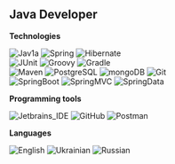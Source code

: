 ## Java Developer
**Technologies**<br>

![Jav1a](https://img.shields.io/badge/-Java-ba2e2c?style=for-the-badge&logo=Jav1a&logoColor=efd81d) 
![Spring](https://img.shields.io/badge/-Spring-2d7b36?style=for-the-badge&logo=Sprin1g&logoColor=efd81d) 
![Hibernate](https://img.shields.io/badge/-Hibernate-536fb2?style=for-the-badge&logo=Hibernat1e&logoColor=efd81d)  
![JUnit](https://img.shields.io/badge/-JUnit-3b444b?style=for-the-badge&logo=JUni1t&logoColor=efd81d) 
![Groovy](https://img.shields.io/badge/-Groovy-7a91c7?style=for-the-badge&logo=Groov1y&logoColor=efd81d) 
![Gradle](https://img.shields.io/badge/-Gradle-3b444b?style=for-the-badge&logo=Gradl1e&logoColor=efd81d)  
![Maven](https://img.shields.io/badge/-Maven-555555?style=for-the-badge&logo=Mav1en&logoColor=efd81d) 
![PostgreSQL](https://img.shields.io/badge/-PostgreSQL-536fb2?style=for-the-badge&logo=Postg1reSQL&logoColor=efd81d)
![mongoDB](https://img.shields.io/badge/-mongoDB-555555?style=for-the-badge&logo=mo1ngoDB&logoColor=efd81d) 
![Git](https://img.shields.io/badge/-Git-a3422e?style=for-the-badge&logo=Gi1t&logoColor=efd81d)  
![SpringBoot](https://img.shields.io/badge/-Spring_Boot-116062?style=for-the-badge&logo=Spring1Boot&logoColor=efd81d) 
![SpringMVC](https://img.shields.io/badge/-Spring_MVC-2d7b36?style=for-the-badge&logo=SpringM1VC&logoColor=efd81d) 
![SpringData](https://img.shields.io/badge/-Spring_Data-116062?style=for-the-badge&logo=Spring1Data&logoColor=efd81d) 
<br>

**Programming tools**<br>

![Jetbrains_IDE](https://img.shields.io/badge/-Jetbrains_IDE-116062?style=for-the-badge&logo=Jetbrains1IDE&logoColor=efd81d)
![GitHub](https://img.shields.io/badge/-GitHub-3b444b?style=for-the-badge&logo=Git1Hub&logoColor=efd81d)
![Postman](https://img.shields.io/badge/-Postman-116062?style=for-the-badge&logo=Post1man&logoColor=efd81d)

**Languages**  <br>

![English](https://img.shields.io/badge/English-intermediate-blue)
![Ukrainian](https://img.shields.io/badge/Ukrainian-native-blue)
![Russian](https://img.shields.io/badge/Russian-native-blue)
